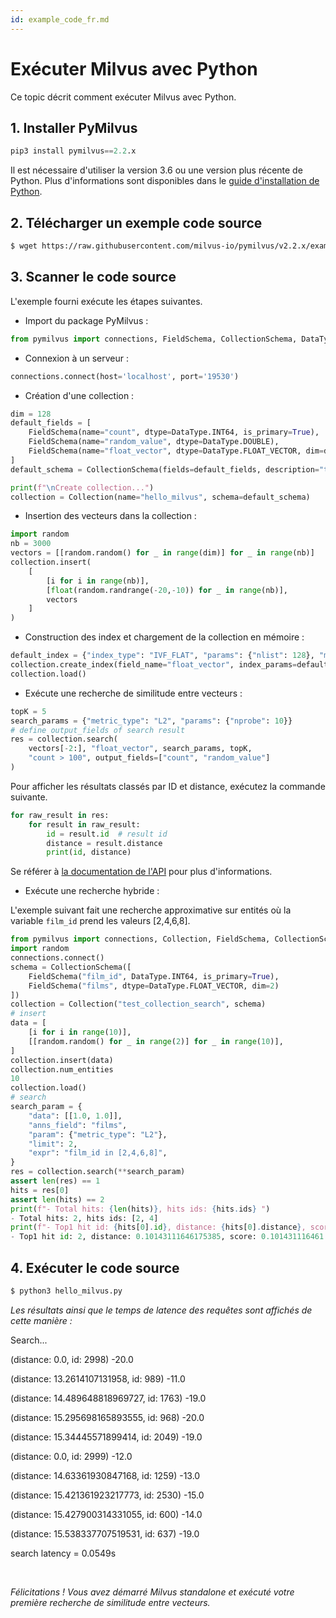 ```yaml
---
id: example_code_fr.md
---
```


# Exécuter Milvus avec Python

Ce topic décrit comment exécuter Milvus avec Python.

## 1. Installer PyMilvus

```Python
pip3 install pymilvus==2.2.x
```
<div class="alert note">
Il est nécessaire d'utiliser la version 3.6 ou une version plus récente de Python. Plus d'informations sont disponibles dans le <a href="https://wiki.python.org/moin/BeginnersGuide/Download">guide d'installation de Python</a>.
</div>

## 2. Télécharger un exemple code source

```bash
$ wget https://raw.githubusercontent.com/milvus-io/pymilvus/v2.2.x/examples/hello_milvus.py
```

## 3. Scanner le code source
L'exemple fourni exécute les étapes suivantes.

- Import du package PyMilvus :
```Python
from pymilvus import connections, FieldSchema, CollectionSchema, DataType, Collection
```

- Connexion à un serveur :
```Python
connections.connect(host='localhost', port='19530')
```

- Création d'une collection :
```Python
dim = 128
default_fields = [
    FieldSchema(name="count", dtype=DataType.INT64, is_primary=True),
    FieldSchema(name="random_value", dtype=DataType.DOUBLE),
    FieldSchema(name="float_vector", dtype=DataType.FLOAT_VECTOR, dim=dim)
]
default_schema = CollectionSchema(fields=default_fields, description="test collection")

print(f"\nCreate collection...")
collection = Collection(name="hello_milvus", schema=default_schema)
```

- Insertion des vecteurs dans la collection :
```Python
import random
nb = 3000
vectors = [[random.random() for _ in range(dim)] for _ in range(nb)]
collection.insert(
    [
        [i for i in range(nb)],
        [float(random.randrange(-20,-10)) for _ in range(nb)],
        vectors
    ]
)
```

- Construction des index et chargement de la collection en mémoire :
```Python
default_index = {"index_type": "IVF_FLAT", "params": {"nlist": 128}, "metric_type": "L2"}
collection.create_index(field_name="float_vector", index_params=default_index)
collection.load()
```

- Exécute une recherche de similitude entre vecteurs :
```Python
topK = 5
search_params = {"metric_type": "L2", "params": {"nprobe": 10}}
# define output_fields of search result
res = collection.search(
    vectors[-2:], "float_vector", search_params, topK,
    "count > 100", output_fields=["count", "random_value"]
)
```
Pour afficher les résultats classés par ID et distance, exécutez la commande suivante.
```Python
for raw_result in res:
    for result in raw_result:
        id = result.id  # result id
        distance = result.distance
        print(id, distance)
```
Se référer à [la documentation de l'API](/api-reference/pymilvus/v2.2.x/results.html) pour plus d'informations.

- Exécute une recherche hybride :
<div class="alert note">
  L'exemple suivant fait une recherche approximative sur entités où la variable <code>film_id</code> prend les valeurs [2,4,6,8].
</div>

```Python
from pymilvus import connections, Collection, FieldSchema, CollectionSchema, DataType
import random
connections.connect()
schema = CollectionSchema([
    FieldSchema("film_id", DataType.INT64, is_primary=True),
    FieldSchema("films", dtype=DataType.FLOAT_VECTOR, dim=2)
])
collection = Collection("test_collection_search", schema)
# insert
data = [
    [i for i in range(10)],
    [[random.random() for _ in range(2)] for _ in range(10)],
]
collection.insert(data)
collection.num_entities
10
collection.load()
# search
search_param = {
    "data": [[1.0, 1.0]],
    "anns_field": "films",
    "param": {"metric_type": "L2"},
    "limit": 2,
    "expr": "film_id in [2,4,6,8]",
}
res = collection.search(**search_param)
assert len(res) == 1
hits = res[0]
assert len(hits) == 2
print(f"- Total hits: {len(hits)}, hits ids: {hits.ids} ")
- Total hits: 2, hits ids: [2, 4]
print(f"- Top1 hit id: {hits[0].id}, distance: {hits[0].distance}, score: {hits[0].score} ")
- Top1 hit id: 2, distance: 0.10143111646175385, score: 0.101431116461

```

## 4. Exécuter le code source
```Python
$ python3 hello_milvus.py
```

*Les résultats ainsi que le temps de latence des requêtes sont affichés de cette manière :*

<div class='result-bock'>
<p>Search...</p>
<p>(distance: 0.0, id: 2998) -20.0</p>
<p>(distance: 13.2614107131958, id: 989) -11.0</p>
<p>(distance: 14.489648818969727, id: 1763) -19.0</p>
<p>(distance: 15.295698165893555, id: 968) -20.0</p>
<p>(distance: 15.34445571899414, id: 2049) -19.0</p>
<p>(distance: 0.0, id: 2999) -12.0</p>
<p>(distance: 14.63361930847168, id: 1259) -13.0</p>
<p>(distance: 15.421361923217773, id: 2530) -15.0</p>
<p>(distance: 15.427900314331055, id: 600) -14.0</p>
<p>(distance: 15.538337707519531, id: 637) -19.0</p>
<p>search latency = 0.0549s</p>
</div>


<br/>


*Félicitations ! Vous avez démarré Milvus standalone et exécuté votre première recherche de similitude entre vecteurs.*

